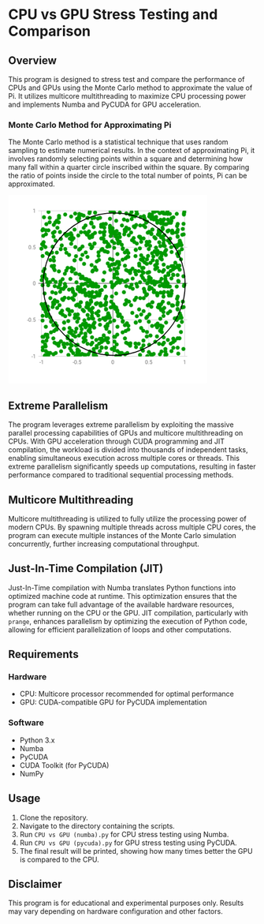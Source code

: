 # CPU vs GPU Stress Testing and Comparison

## Overview
This program is designed to stress test and compare the performance of CPUs and GPUs using the Monte Carlo method to approximate the value of Pi. It utilizes multicore multithreading to maximize CPU processing power and implements Numba and PyCUDA for GPU acceleration.

### Monte Carlo Method for Approximating Pi
The Monte Carlo method is a statistical technique that uses random sampling to estimate numerical results. In the context of approximating Pi, it involves randomly selecting points within a square and determining how many fall within a quarter circle inscribed within the square. By comparing the ratio of points inside the circle to the total number of points, Pi can be approximated.

![Monte Carlo Method](MonteCarlo.png)

## Extreme Parallelism
The program leverages extreme parallelism by exploiting the massive parallel processing capabilities of GPUs and multicore multithreading on CPUs. With GPU acceleration through CUDA programming and JIT compilation, the workload is divided into thousands of independent tasks, enabling simultaneous execution across multiple cores or threads. This extreme parallelism significantly speeds up computations, resulting in faster performance compared to traditional sequential processing methods.

## Multicore Multithreading
Multicore multithreading is utilized to fully utilize the processing power of modern CPUs. By spawning multiple threads across multiple CPU cores, the program can execute multiple instances of the Monte Carlo simulation concurrently, further increasing computational throughput.

## Just-In-Time Compilation (JIT)
Just-In-Time compilation with Numba translates Python functions into optimized machine code at runtime. This optimization ensures that the program can take full advantage of the available hardware resources, whether running on the CPU or the GPU. JIT compilation, particularly with `prange`, enhances parallelism by optimizing the execution of Python code, allowing for efficient parallelization of loops and other computations.

## Requirements
### Hardware
- CPU: Multicore processor recommended for optimal performance
- GPU: CUDA-compatible GPU for PyCUDA implementation

### Software
- Python 3.x
- Numba
- PyCUDA
- CUDA Toolkit (for PyCUDA)
- NumPy

## Usage
1. Clone the repository.
2. Navigate to the directory containing the scripts.
3. Run `CPU vs GPU (numba).py` for CPU stress testing using Numba.
4. Run `CPU vs GPU (pycuda).py` for GPU stress testing using PyCUDA.
5. The final result will be printed, showing how many times better the GPU is compared to the CPU.

## Disclaimer
This program is for educational and experimental purposes only. Results may vary depending on hardware configuration and other factors.
